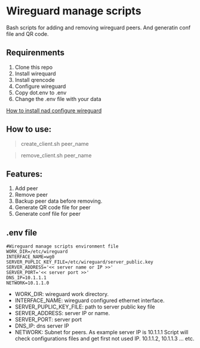 # Wireguard manage scripts
Bash scripts for adding and removing wireguard peers. And generatin conf file and QR code.

## Requirenments 
1. Clone this repo
2. Install wirequard
3. Install qrencode
4. Configure wireguard
5. Copy dot.env to .env
6. Change the .env file with your data

[How to install nad configure wireguard](https://wiki.fedyanov.com/mediawiki/index.php?title=Wireguard#Client)

## How to use:

> create_client.sh peer_name

> remove_client.sh peer_name

## Features:
1. Add peer
2. Remove peer
3. Backup peer data before removing.
4. Generate QR code file for peer
5. Generate conf file for peer

## .env file
```
#Wireguard manage scripts environment file
WORK_DIR=/etc/wireguard
INTERFACE_NAME=wg0
SERVER_PUPLIC_KEY_FILE=/etc/wireguard/server_public.key
SERVER_ADDRESS='<< server name or IP >>'
SERVER_PORT='<< server port >>'
DNS_IP=10.1.1.1
NETWORK=10.1.1.0
```
- WORK_DIR: wireguard work directory.
- INTERFACE_NAME: wireguard configured ethernet interface.
- SERVER_PUPLIC_KEY_FILE: path to server public key file
- SERVER_ADDRESS: server IP or name.
- SERVER_PORT: server port
- DNS_IP: dns server IP
- NETWORK: Subnet for peers. As example server IP is 10.1.1.1 
Script will check configurations files and get first not used IP. 
10.1.1.2, 10.1.1.3 ... etc.
